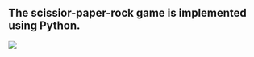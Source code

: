<h2>The scissior-paper-rock game is implemented using Python.</h2>
<img src ="https://www.clipartmax.com/png/middle/105-1059561_csd-python-api-icon-python-app-icon-png.png" />

